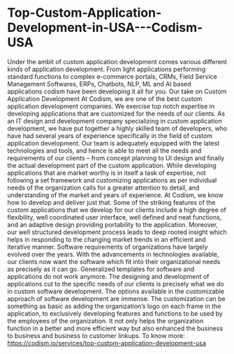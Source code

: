 # Top-Custom-Application-Development-in-USA---Codism-USA
Under the ambit of custom application development comes various different kinds of application development. From light applications performing standard functions to complex e-commerce portals, CRMs, Field Service Management Softwares, ERPs, Chatbots, NLP, ML and AI based applications codism have been developing it all for you.  Our take on Custom Application Development At Codism, we are one of the best custom application development companies. We exercise top notch expertise in developing applications that are customized for the needs of our clients. As an IT design and development company specializing in custom application development, we have put together a highly skilled team of developers, who have had several years of experience specifically in the field of custom application development. Our team is adequately equipped with the latest technologies and tools, and hence is able to meet all the needs and requirements of our clients – from concept planning to UI design and finally the actual development part of the custom application.  While developing applications that are market worthy is in itself a task of expertise, not following a set framework and customizing applications as per individual needs of the organization calls for a greater attention to detail, and understanding of the market and years of experience. At Codism, we know how to develop and deliver just that. Some of the striking features of the custom applications that we develop for our clients include a high degree of flexibility, well coordinated user interface, well defined and neat functions, and an adaptive design providing portability to the application. Moreover, our well structured development process leads to deep rooted insight which helps in responding to the changing market trends in an efficient and iterative manner. Software requirements of organizations have largely evolved over the years. With the advancements in technologies available, our clients now want the software which fit into their organizational needs as precisely as it can go. Generalized templates for software and applications do not work anymore. The designing and development of applications cut to the specific needs of our clients is precisely what we do in custom software development.  The options available in the customizable approach of software development are immense. The customization can be something as basic as adding the organization’s logo on each frame in the application, to exclusively developing features and functions to be used by the employees of the organization. It not only helps the organization function in a better and more efficient way but also enhanced the business to business and business to customer linkups. To know more: https://codism.io/services/top-custom-application-development-usa
